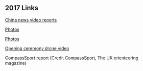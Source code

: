 ## 2017 Links
[China news video reports](http://dw.chinanews.com/chinanews/content.jsp?id=8391158)

[Photos](http://mp.weixin.qq.com/s/HsZlWn5d1V4U-cvOuprazA)

[Photos](https://pan.baidu.com/s/1qXRPhMG)

[Opening ceremony drone video](https://www.skypixel.com/share/video/5e835bc4-4d27-4253-84bc-4f11e6cb0608)

[CompassSport report]() (Credit [CompassSport](http://www.compasssport.co.uk/), The UK orienteering magazine)
